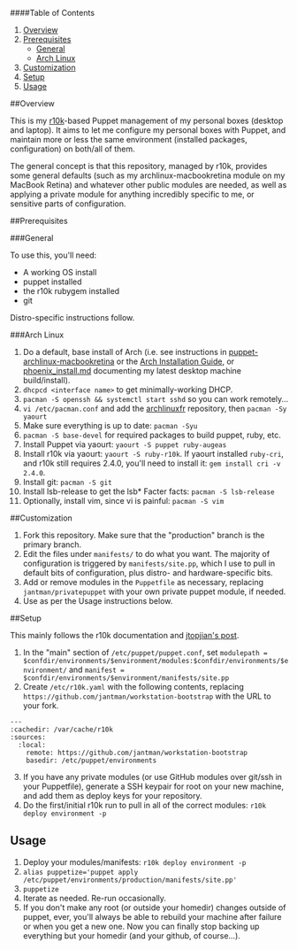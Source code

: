 ####Table of Contents

1. [Overview](#overview)
2. [Prerequisites](#prerequisites)
    * [General](#general)
	* [Arch Linux](#arch-linux)
3. [Customization](#customization)
4. [Setup](#setup)
5. [Usage](#usage)


##Overview

This is my [r10k](https://github.com/adrienthebo/r10k)-based Puppet management of my personal boxes (desktop and laptop).
It aims to let me configure my personal boxes with Puppet, and maintain more or less the same environment (installed packages,
configuration) on both/all of them.

The general concept is that this repository, managed by r10k, provides some general defaults (such as my archlinux-macbookretina
module on my MacBook Retina) and whatever other public modules are needed, as well as applying a private module for anything
incredibly specific to me, or sensitive parts of configuration.

##Prerequisites

###General

To use this, you'll need:

* A working OS install
* puppet installed
* the r10k rubygem installed
* git

Distro-specific instructions follow.

###Arch Linux

1. Do a default, base install of Arch (i.e. see instructions in
   [puppet-archlinux-macbookretina](https://github.com/jantman/puppet-archlinux-macbookretina)
   or the [Arch Installation Guide](https://wiki.archlinux.org/index.php/Installation_guide), or
   [phoenix_install.md](phoenix_install.md) documenting my latest desktop machine build/install).
2. ``dhcpcd <interface name>`` to get minimally-working DHCP.
3. ``pacman -S openssh && systemctl start sshd`` so you can work remotely...
4. ``vi /etc/pacman.conf`` and add the [archlinuxfr](http://archlinux.fr/yaourt-en) repository,
   then ``pacman -Sy yaourt``
5. Make sure everything is up to date: ``pacman -Syu``
6. ``pacman -S base-devel`` for required packages to build puppet, ruby, etc.
7. Install Puppet via yaourt: ``yaourt -S puppet ruby-augeas``
8. Install r10k via yaourt: ``yaourt -S ruby-r10k``. If yaourt installed ``ruby-cri``, and r10k still
   requires 2.4.0, you'll need to install it: ``gem install cri -v 2.4.0``.
9. Install git: ``pacman -S git``
10. Install lsb-release to get the lsb* Facter facts: ``pacman -S lsb-release``
11. Optionally, install vim, since vi is painful: ``pacman -S vim``

##Customization

1. Fork this repository. Make sure that the "production" branch is the primary branch.
2. Edit the files under ``manifests/`` to do what you want. The majority of configuration is triggered by
   ``manifests/site.pp``, which I use to pull in default bits of configuration, plus distro- and hardware-specific
   bits.
3. Add or remove modules in the ``Puppetfile`` as necessary, replacing ``jantman/privatepuppet`` with
   your own private puppet module, if needed.
4. Use as per the Usage instructions below.

##Setup

This mainly follows the r10k documentation and [jtopjian's post](http://terrarum.net/administration/puppet-infrastructure-with-r10k.html).

1. In the "main" section of ``/etc/puppet/puppet.conf``,
   set ``modulepath = $confdir/environments/$environment/modules:$confdir/environments/$environment/``
   and ``manifest = $confdir/environments/$environment/manifests/site.pp``
2. Create ``/etc/r10k.yaml`` with the following contents, replacing ``https://github.com/jantman/workstation-bootstrap``
   with the URL to your fork.

```
---
:cachedir: /var/cache/r10k
:sources:
  :local:
    remote: https://github.com/jantman/workstation-bootstrap
    basedir: /etc/puppet/environments
```

3. If you have any private modules (or use GitHub modules over git/ssh in your Puppetfile), generate
   a SSH keypair for root on your new machine, and add them as deploy keys for your repository.
4. Do the first/initial r10k run to pull in all of the correct modules: ``r10k deploy environment -p``

Usage
-----

1. Deploy your modules/manifests: ``r10k deploy environment -p``
2. ``alias puppetize='puppet apply /etc/puppet/environments/production/manifests/site.pp'``
3. ``puppetize``
4. Iterate as needed. Re-run occasionally.
5. If you don't make any root (or outside your homedir) changes outside of puppet, ever,
   you'll always be able to rebuild your machine after failure or when you get a new one.
   Now you can finally stop backing up everything but your homedir (and your github, of course...).

